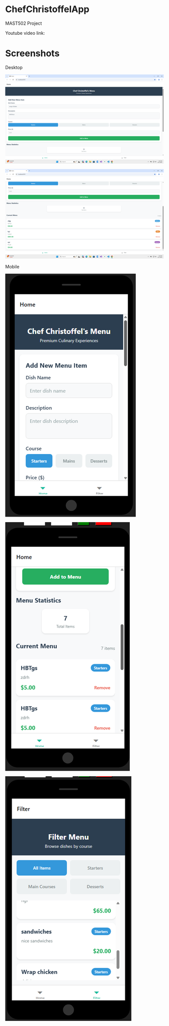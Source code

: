 # ChefChristoffelApp
MAST502 Project

Youtube video link:

# Screenshots 
Desktop

![](Ss1.png)

![](Ss2.png)

Mobile 

![](Ss3.png)

![](Ss4.png)

![](Ss5.png)
